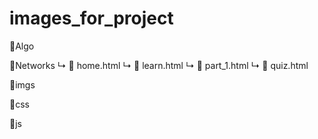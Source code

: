 # images_for_project
📁Algo

📁Networks
↳ 📁 home.html
↳ 📁 learn.html
↳ 📁 part_1.html
↳ 📁 quiz.html

📁imgs

📁css

📁js
